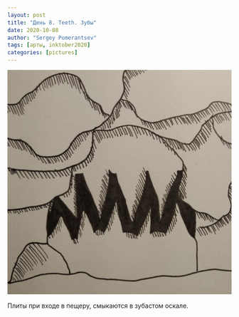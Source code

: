 ```yaml
---
layout: post
title: "День 8. Teeth. Зубы"
date: 2020-10-08
author: "Sergey Pomerantsev"
tags: [арты, inktober2020]
categories: [pictures]
---
```


![](/assets/images/inktober20-8.jpg)

Плиты при входе в пещеру, смыкаются в зубастом оскале.
